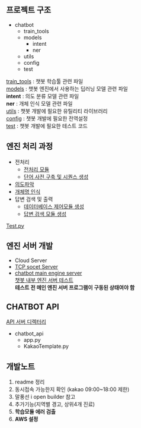 ## 프로젝트 구조

* chatbot
    * train_tools
    * models
        * intent
        * ner
    * utils
    * config
    * test

[train_tools](https://github.com/tmvld97/Hospital_INFO_Chatbot/tree/master/train_tools) : 챗봇 학습툴 관련 파일<br/>
[models](https://github.com/tmvld97/Hospital_INFO_Chatbot/tree/master/models) : 챗봇 엔진에서 사용하는 딥러닝 모델 관련 파일<br/>
**intent** : 의도 분류 모델 관련 파일<br/>
**ner** : 개체 인식 모델 관련 파일<br/>
[utils](https://github.com/tmvld97/Hospital_INFO_Chatbot/tree/master/utils) : 챗봇 개발에 필요한 유틸리티 라이브러리<br/>
[config](https://github.com/tmvld97/Hospital_INFO_Chatbot/tree/master/config) : 챗봇 개발에 필요한 전역설정<br/>
[test](https://github.com/tmvld97/Hospital_INFO_Chatbot/tree/master/test) : 챗봇 개발에 필요한 테스트 코드<br/>

## 엔진 처리 과정
* 전처리
    * [전처리 모듈](https://github.com/tmvld97/Hospital_INFO_Chatbot/blob/master/utils/Preprocess.py)
    * [단어 사전 구축 및 시퀀스 생성](https://github.com/tmvld97/Hospital_INFO_Chatbot/tree/master/train_tools/dict)
* [의도파악](https://github.com/tmvld97/Hospital_INFO_Chatbot/tree/master/models/intent)
* [개체명 인식](https://github.com/tmvld97/Hospital_INFO_Chatbot/tree/master/models/ner)
* 답변 검색 및 출력
    * [데이터베이스 제어모듈 생성](https://github.com/tmvld97/Hospital_INFO_Chatbot/blob/master/utils/Database.py)
    * [답변 검색 모듈 생성](https://github.com/tmvld97/Hospital_INFO_Chatbot/blob/master/utils/FindAnswer.py)

[Test.py](https://github.com/tmvld97/Hospital_INFO_Chatbot/tree/master/test)
## 엔진 서버 개발
* Cloud Server
* [TCP socet Server](https://github.com/tmvld97/Hospital_INFO_Chatbot/blob/master/utils/BotServer.py)
* [chatbot main engine server](https://github.com/tmvld97/Hospital_INFO_Chatbot/blob/master/bot.py)<br/>
[챗봇 내부 엔진 서버 테스트](https://github.com/tmvld97/Hospital_INFO_Chatbot/blob/master/test/chatbot_client_test.py)<br/>
**테스트 전 메인 엔진 서버 프로그램이 구동된 상태여야 함**

## CHATBOT API
[API 서버 디렉터리](https://github.com/tmvld97/Hospital_INFO_Chatbot/tree/master/chatbot_api)
* chatbot_api
    * app.py
    * KakaoTemplate.py

## 개발노트
1. readme 정리<br/>
2. 동시접속 가능한지 확인 (kakao 09:00~18:00 제한)<br/>
3. 말풍선 i open builder 참고<br/>
4. 추가기능(지역별 경고, 상위4개 진료)<br/>
5. **학습모듈 에러 검출**<br/>
6. **AWS 설정**

